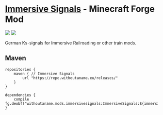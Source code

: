 # [Immersive Signals](https://www.curseforge.com/minecraft/mc-mods/immersive-signals "Immersive Signals on CurseForge") - Minecraft Forge Mod
![](https://img.shields.io/maven-metadata/v?label=1.16%20latest%20version&metadataUrl=https%3A%2F%2Frepo.withoutaname.eu%2Freleases%2Fwithoutaname%2Fmods%2Fimmersivesignals%2FImmersiveSignals%2Fmaven-metadata.xml&versionPrefix=1.16)
![](https://img.shields.io/maven-metadata/v?label=1.17%20latest%20version&metadataUrl=https%3A%2F%2Frepo.withoutaname.eu%2Freleases%2Fwithoutaname%2Fmods%2Fimmersivesignals%2FImmersiveSignals%2Fmaven-metadata.xml&versionPrefix=1.17)

German Ks-signals for Immersive Railroading or other train mods.

## Maven
    repositories {
        maven { // Immersive Signals
            url "https://repo.withoutaname.eu/releases/"
        }
    }

    dependencies {
        compile fg.deobf("withoutaname.mods.immersivesignals:ImmersiveSignals:${immersivesignals_version}")
    }
